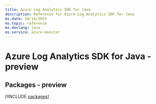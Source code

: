 ```yaml
---
title: Azure Log Analytics SDK for Java
description: Reference for Azure Log Analytics SDK for Java
ms.date: 10/14/2025
ms.topic: reference
ms.devlang: java
ms.service: azure-monitor
---
```

# Azure Log Analytics SDK for Java - preview
## Packages - preview
[!INCLUDE [packages](log-analytics-index.md)]